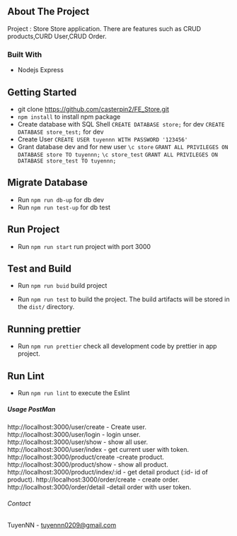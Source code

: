 ## About The Project

Project : Store Store application. There are features such as CRUD products,CURD User,CRUD Order.

### Built With

* Nodejs Express

## Getting Started
- git clone https://github.com/casterpin2/FE_Store.git
- `npm install` to install npm package
- Create database with SQL Shell 
    `CREATE DATABASE store;` for dev
    `CREATE DATABASE store_test;` for dev
- Create User
    `CREATE USER tuyennn WITH PASSWORD '123456'`
- Grant database dev and for new user
    `\c store`
    `GRANT ALL PRIVILEGES ON DATABASE store TO tuyennn;`
    `\c store_test`
    `GRANT ALL PRIVILEGES ON DATABASE store_test TO tuyennn;`
## Migrate Database
- Run `npm run db-up` for db dev
- Run `npm run test-up` for db test

## Run Project
- Run `npm run start` run project with port 3000
## Test and Build
- Run `npm run buid` build project

- Run `npm run test` to build the project. The build artifacts will be stored in the `dist/` directory.

## Running prettier
- Run `npm run prettier` check all development code by prettier in app project.

## Run Lint
- Run `npm run lint` to execute the Eslint

##### Usage PostMan
http://localhost:3000/user/create - Create user.
http://localhost:3000/user/login - login unser.
http://localhost:3000/user/show - show all user.
http://localhost:3000/user/index - get current user with token.
http://localhost:3000/product/create -create product.
http://localhost:3000/product/show - show all product.
http://localhost:3000/product/index/:id - get detail product (:id- id of product).
http://localhost:3000/order/create - create order.
http://localhost:3000/order/detail -detail order with user token.
###### Contact
TuyenNN - tuyennn0209@gmail.com
